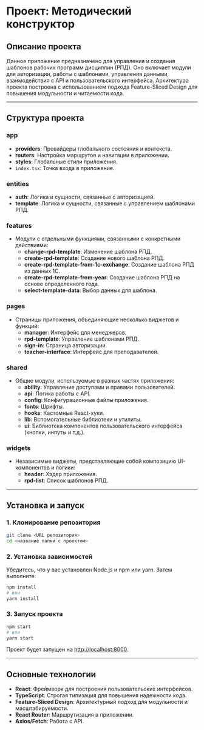# Проект: Методический конструктор

## Описание проекта

Данное приложение предназначено для управления и создания шаблонов рабочих программ дисциплин (РПД). Оно включает модули
для авторизации, работы с шаблонами, управления данными, взаимодействия с API и пользовательского интерфейса.
Архитектура проекта построена с использованием подхода Feature-Sliced Design для повышения модульности и читаемости
кода.

---

## Структура проекта

### **app**

- **providers**: Провайдеры глобального состояния и контекста.
- **routers**: Настройка маршрутов и навигации в приложении.
- **styles**: Глобальные стили приложения.
- `index.tsx`: Точка входа в приложение.

### **entities**

- **auth**: Логика и сущности, связанные с авторизацией.
- **template**: Логика и сущности, связанные с управлением шаблонами РПД.

### **features**

- Модули с отдельными функциями, связанными с конкретными действиями:
  - **change-rpd-template**: Изменение шаблона РПД.
  - **create-rpd-template**: Создание нового шаблона РПД.
  - **create-rpd-template-from-1c-exchange**: Создание шаблона РПД из данных 1С.
  - **create-rpd-template-from-year**: Создание шаблона РПД на основе определенного года.
  - **select-template-data**: Выбор данных для шаблона.

### **pages**

- Страницы приложения, объединяющие несколько виджетов и функций:
  - **manager**: Интерфейс для менеджеров.
  - **rpd-template**: Управление шаблонами РПД.
  - **sign-in**: Страница авторизации.
  - **teacher-interface**: Интерфейс для преподавателей.

### **shared**

- Общие модули, используемые в разных частях приложения:
  - **ability**: Управление доступами и правами пользователей.
  - **api**: Логика работы с API.
  - **config**: Конфигурационные файлы приложения.
  - **fonts**: Шрифты.
  - **hooks**: Кастомные React-хуки.
  - **lib**: Вспомогательные библиотеки и утилиты.
  - **ui**: Библиотека компонентов пользовательского интерфейса (кнопки, инпуты и т.д.).

### **widgets**

- Независимые виджеты, представляющие собой композицию UI-компонентов и логики:
  - **header**: Хэдер приложения.
  - **rpd-list**: Список шаблонов РПД.

---

## Установка и запуск

### 1. Клонирование репозитория

```bash
git clone <URL репозитория>
cd <название папки с проектом>
```

### 2. Установка зависимостей

Убедитесь, что у вас установлен Node.js и npm или yarn. Затем выполните:

```bash
npm install
# или
yarn install
```

### 3. Запуск проекта

```bash
npm start
# или
yarn start
```

Проект будет запущен на [http://localhost:8000](http://localhost:8000).

---

## Основные технологии

- **React**: Фреймворк для построения пользовательских интерфейсов.
- **TypeScript**: Строгая типизация для повышения надежности кода.
- **Feature-Sliced Design**: Архитектурный подход для модульности и масштабируемости.
- **React Router**: Маршрутизация в приложении.
- **Axios/Fetch**: Работа с API.
